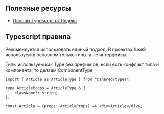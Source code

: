 ## Полезные ресурсы
- [Основы Typescript от Яндекс](https://www.youtube.com/watch?v=_KweR3LUGRA)

## Typescript правила

Рекомендуется использовать единый подход. В проектах fuse8 используем в основном только типы, а не интерфейсы.

Типы используем как Type без префиксов, если есть конфликт типа и компонента, то делаем ComponentType
```tsx
import { Article as ArticleType } from "@shared/types";

type ArticleProps = ArticleType & {
	className?: string;
};

const Article = (props: ArticleProps) => <div>Article</div>;
```
